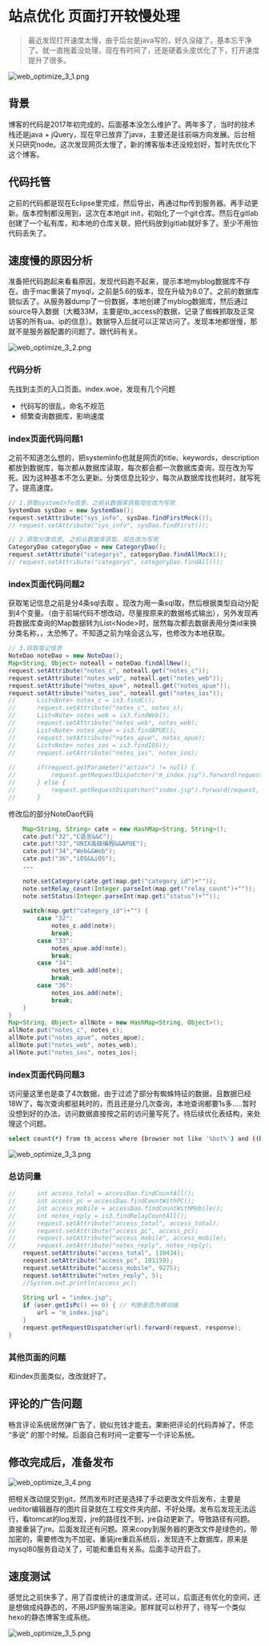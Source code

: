 
# 站点优化 页面打开较慢处理

> 最近发现打开速度太慢，由于后台是java写的，好久没碰了，基本忘干净了。就一直拖着没处理，现在有时间了，还是硬着头皮优化了下，打开速度提升了很多。

![web_optimize_3_1.png](../../../images/blog/web/web_optimize_3_1.png)

## 背景
博客的代码是2017年初完成的，后面基本没怎么维护了。两年多了，当时的技术栈还是java + jQuery，现在早已放弃了java，主要还是往前端方向发展。后台相关只研究node。这次发现网页太慢了，新的博客版本还没规划好，暂时先优化下这个博客。

## 代码托管
之前的代码都是现在Eclipse里完成，然后导出，再通过ftp传到服务器。再手动更新。版本控制都没用到，这次在本地git init，初始化了一个git仓库。然后在gitlab创建了一个私有库，和本地的仓库关联，把代码放到gitlab就好多了。至少不用怕代码丢失了。

## 速度慢的原因分析
准备把代码跑起来看看原因，发现代码跑不起来，提示本地myblog数据库不存在。由于mac重装了mysql，之前是5.6的版本，现在升级为8.0了。之前的数据库貌似丢了。从服务器dump了一份数据，本地创建了myblog数据库，然后通过source导入数据（大概33M，主要是tb_access的数据，记录了蜘蛛抓取及正常访客的所有ua、ip的信息）。数据导入后就可以正常访问了。发现本地都很慢，那就不是服务器配置的问题了。跟代码有关。

![web_optimize_3_2.png](../../../images/blog/web/web_optimize_3_2.png)

### 代码分析
先找到主页的入口页面。index.woe，发现有几个问题
- 代码写的很乱，命名不规范
- 频繁查询数据库，影响速度

### index页面代码问题1
之前不知道怎么想的，把systemInfo也就是网页的title、keywords，description都放到数据库，每次都从数据库读取，每次都会都一次数据库查询，现在改为写死。因为这种基本不怎么更新。分类信息比较少，每次从数据库找也耗时，就写死了。提高速度。
```java
// 1.获取systemInfo信息，之前从数据库获取现在改为写死
SystemDao sysDao = new SystemDao();
request.setAttribute("sys_info", sysDao.findFirstMock());
// request.setAttribute("sys_info", sysDao.findFirst());

// 2.获取分类信息, 之前从数据库获取，现在改为写死
CategoryDao categoryDao = new CategoryDao();
request.setAttribute("categorys", categoryDao.findAllMock());
// request.setAttribute("categorys", categoryDao.findAll());
```

### index页面代码问题2
获取笔记信息之前是分4条sql去取 。现改为用一条sql取，然后根据类型自动分配到4个变量。（由于前端代码不想改动，尽量按原来的数据格式输出），另外发现再将数据库查询的Map数据转为List\<Node\>时，居然每次都去数据表用分类id来换分类名称，，太恐怖了。不知道之前为啥会这么写，也修改为本地获取。
```java
// 3.获取笔记信息
NoteDao noteDao = new NoteDao();
Map<String, Object> noteall = noteDao.findAllNew();
request.setAttribute("notes_c", noteall.get("notes_c"));
request.setAttribute("notes_web", noteall.get("notes_web"));
request.setAttribute("notes_apue", noteall.get("notes_apue"));
request.setAttribute("notes_ios", noteall.get("notes_ios"));
//		List<Note> notes_c = is3.findC();
//		request.setAttribute("notes_c", notes_c);
//		List<Note> notes_web = is3.findWeb();
//		request.setAttribute("notes_web", notes_web);
//		List<Note> notes_apue = is3.findAPUE();
//		request.setAttribute("notes_apue", notes_apue);
//		List<Note> notes_ios = is3.findIOS();
//		request.setAttribute("notes_ios", notes_ios);
	
//		if(request.getParameter("action") != null) {
//			request.getRequestDispatcher("m_index.jsp").forward(request, response);
//		} else {
//			request.getRequestDispatcher("index.jsp").forward(request, response);
//		}
```
修改后的部分NoteDao代码
```java
	Map<String, String> cate = new HashMap<String, String>();
	cate.put("32","C语言&&C");
	cate.put("33","UNIX高级编程&&APUE");
	cate.put("34","Web&&Web");
	cate.put("36","iOS&&iOS");
	...
	
	note.setCategory(cate.get(map.get("category_id")+""));
	note.setRelay_count(Integer.parseInt(map.get("relay_count")+""));
	note.setStatus(Integer.parseInt(map.get("status")+""));
	
	switch(map.get("category_id")+"") {
		case "32":
			notes_c.add(note);
			break;
		case "33":
			notes_apue.add(note);
			break;
		case "34": 
			notes_web.add(note);
			break;
		case "36":
			notes_ios.add(note);
			break;
	}
}
Map<String, Object> allNote = new HashMap<String, Object>();
allNote.put("notes_c", notes_c);
allNote.put("notes_apue", notes_apue);
allNote.put("notes_web", notes_web);
allNote.put("notes_ios", notes_ios);
```

### index页面代码问题3
访问量这里也是查了4次数据，由于过滤了部分有蜘蛛特征的数据，且数据已经18W了，每次查询都挺耗时的，而且还是分几次查询，本地查询都要1s多.....暂时没想到好的办法，访问数据直接按之前的访问量写死了。待后续优化表结构，来处理这个问题。
```sh
select count(*) from tb_access where (browser not like '%bot%') and ((browser not like '%spider%')) and (browser not like '%sitemap%') and (browser not like '%Alibaba%') and (browser not like '%Client%') and (browser not like 'Python-urllib');
```

![web_optimize_3_3.png](../../../images/blog/web/web_optimize_3_3.png)

### 总访问量
```java
//		int access_total = accessDao.findCountAll();
//		int access_pc = accessDao.findCountWithPC();
//		int access_mobile = accessDao.findCountWithMobile();
//		int notes_reply = is3.findRelayCountAll();
//		request.setAttribute("access_total", access_total);
//		request.setAttribute("access_pc", access_pc);
//		request.setAttribute("access_mobile", access_mobile);
//		request.setAttribute("notes_reply", notes_reply);
	request.setAttribute("access_total", 110434);
	request.setAttribute("access_pc", 101159);
	request.setAttribute("access_mobile", 9275);
	request.setAttribute("notes_reply", 5);
	//System.out.println(access_pc);
	
	String url = "index.jsp";
	if (user.getIsPc() == 0) { // 判断是否为移动端
		url = "m_index.jsp";
	}
	request.getRequestDispatcher(url).forward(request, response);	
}
```

### 其他页面的问题
和index页面类似，改改就好了。

## 评论的广告问题
畅言评论系统居然弹广告了，貌似充钱才能去。果断把评论的代码弄掉了。怀恋 “多说” 的那个时候。后面自己有时间一定要写一个评论系统。

## 修改完成后，准备发布
![web_optimize_3_4.png](../../../images/blog/web/web_optimize_3_4.png)

把相关改动提交到git，然而发布时还是选择了手动更改文件后发布，主要是ueditor编辑器存的图片目录就在工程文件夹内部，不好处理。发布后发现无法运行，看tomcat的log发现，jre的路径找不到，jre自动更新了。导致路径有问题。直接重装了jre。后面发现还有问题。原来copy到服务器的更改文件是绿色的，带加密的，需要修改为不加密。重装jre重启系统后，发现连不上数据库，原来是mysql80服务自动关了，可能和重启有关系。后面手动开启了。

## 速度测试
感觉比之前快多了，用了百度统计的速度测试，还可以，后面还有优化的空间，还是想做成纯静态的，不用JSP服务端渲染。那样就可以秒开了，待写一个类似hexo的静态博客生成系统。

![web_optimize_3_5.png](../../../images/blog/web/web_optimize_3_5.png)